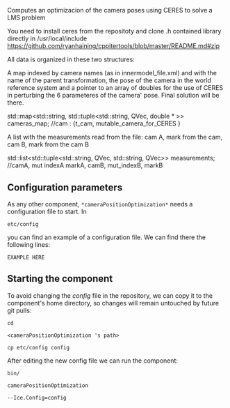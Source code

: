 ```
```
#
``` cameraPositionOptimization
```
Computes an optimizacion of the camera poses using CERES to solve a LMS problem

You need to install ceres from the repositoty and clone .h contained library directly in /usr/local/include
https://github.com/ryanhaining/cppitertools/blob/master/README.md#zip

All data is organized in these two structures:

A map indexed by camera names (as in innermodel_file.xml) and with the name of the parent transformation, the pose of the camera in the world reference system and a pointer to an array of doubles for the use of CERES in perturbing the 6 parameteres of the camera' pose. Final solution will be there.

std::map<std::string, std::tuple<std::string, QVec, double * >> cameras_map; 
        //cam : {t_cam, mutable_camera_for_CERES }

A list with the measurements read from the file: cam A, mark from the cam, cam B, mark from the cam B

std::list<std::tuple<std::string, QVec, std::string, QVec>> measurements; 
        //camA, mut indexA markA, camB, mut_indexB, markB

## Configuration parameters
As any other component,
``` *cameraPositionOptimization* ```
needs a configuration file to start. In

    etc/config

you can find an example of a configuration file. We can find there the following lines:

    EXAMPLE HERE


## Starting the component
To avoid changing the *config* file in the repository, we can copy it to the component's home directory, so changes will remain untouched by future git pulls:

    cd

``` <cameraPositionOptimization 's path> ```

    cp etc/config config

After editing the new config file we can run the component:

    bin/

```cameraPositionOptimization ```

    --Ice.Config=config
